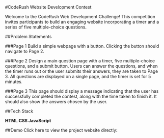 
#CodeRush Website Development Contest

Welcome to the CodeRush Web Development Challenge! This competition invites participants to build an engaging website incorporating a timer and a series of five multiple-choice questions.

##Problem Statements

###Page 1
Build a simple webpage with a button. Clicking the button should navigate to Page 2.

###Page 2
Design a main question page with a timer, five multiple-choice questions, and a submit button. Users can answer the questions, and when the timer runs out or the user submits their answers, they are taken to Page 3. All questions are displayed on a single page, and the timer is set for 5 minutes.

###Page 3
This page should display a message indicating that the user has successfully completed the contest, along with the time taken to finish it. It should also show the answers chosen by the user.

##Tech Stack

**HTML
CSS
JavaScript**

##Demo
Click here to view the project website directly:
